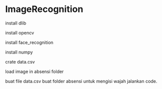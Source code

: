 # ImageRecognition

install dlib

install opencv

install face_recognition

install numpy


crate data.csv

load image in absensi folder

buat file data.csv
buat folder absensi untuk mengisi wajah
jalankan code.
